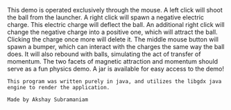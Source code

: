 This demo is operated exclusively through the mouse. A left click will shoot the ball from the launcher. A right click will spawn a negative electric charge. This electric charge will deflect the ball. An additional right click will change the negative charge into a positive one, which will attract the ball. Clicking the charge once more will delete it.
	The middle mouse button will spawn a bumper, which can interact with the charges the same way the ball does. It will also rebound with balls, simulating the act of transfer of momentum. The two facets of magnetic attraction and momentum should serve as a fun physics demo.
	A jar is available for easy access to the demo!
	
	This program was written purely in java, and utilizes the libgdx java engine to render the application. 
	
	Made by Akshay Subramaniam
